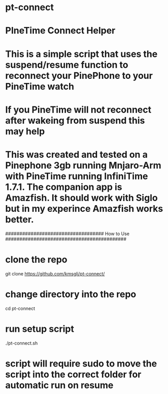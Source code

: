 # pt-connect
# PIneTime Connect Helper 

# This is a simple script that uses the suspend/resume function to reconnect your PinePhone to your PineTime watch

# If you PineTime will not reconnect after wakeing from suspend this may help

# This was created and tested on a Pinephone 3gb running Mnjaro-Arm with PineTime running InfiniTime 1.7.1. The companion app is Amazfish. It should work with Siglo but in my experince Amazfish works better.


################################### How to Use ###########################################

# clone the repo
git clone https://github.com/kmsgli/pt-connect/

# change directory into the repo
cd pt-connect

# run setup script
./pt-connect.sh

# script will require sudo to move the script into the correct folder for automatic run on resume

